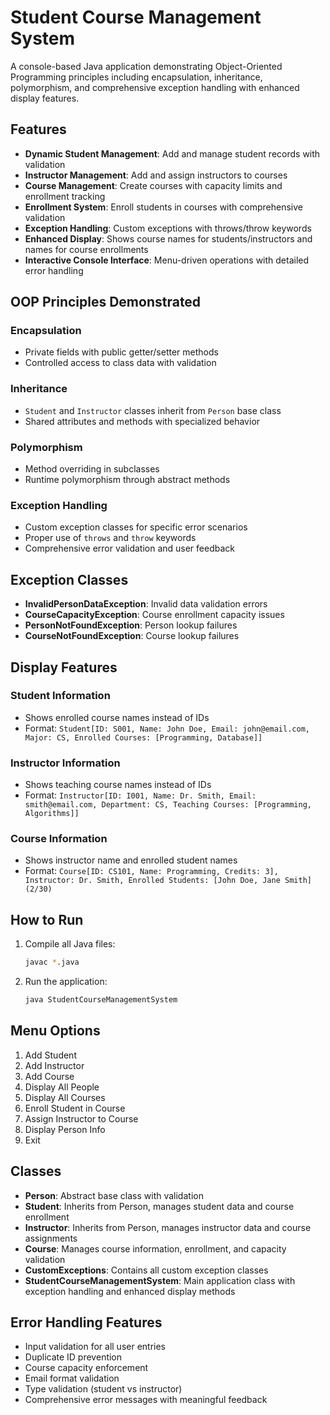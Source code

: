 # Student Course Management System

A console-based Java application demonstrating Object-Oriented Programming principles including encapsulation, inheritance, polymorphism, and comprehensive exception handling with enhanced display features.

## Features

- **Dynamic Student Management**: Add and manage student records with validation
- **Instructor Management**: Add and assign instructors to courses
- **Course Management**: Create courses with capacity limits and enrollment tracking
- **Enrollment System**: Enroll students in courses with comprehensive validation
- **Exception Handling**: Custom exceptions with throws/throw keywords
- **Enhanced Display**: Shows course names for students/instructors and names for course enrollments
- **Interactive Console Interface**: Menu-driven operations with detailed error handling

## OOP Principles Demonstrated

### Encapsulation
- Private fields with public getter/setter methods
- Controlled access to class data with validation

### Inheritance
- `Student` and `Instructor` classes inherit from `Person` base class
- Shared attributes and methods with specialized behavior

### Polymorphism
- Method overriding in subclasses
- Runtime polymorphism through abstract methods

### Exception Handling
- Custom exception classes for specific error scenarios
- Proper use of `throws` and `throw` keywords
- Comprehensive error validation and user feedback

## Exception Classes

- **InvalidPersonDataException**: Invalid data validation errors
- **CourseCapacityException**: Course enrollment capacity issues
- **PersonNotFoundException**: Person lookup failures
- **CourseNotFoundException**: Course lookup failures

## Display Features

### Student Information
- Shows enrolled course names instead of IDs
- Format: `Student[ID: S001, Name: John Doe, Email: john@email.com, Major: CS, Enrolled Courses: [Programming, Database]]`

### Instructor Information
- Shows teaching course names instead of IDs
- Format: `Instructor[ID: I001, Name: Dr. Smith, Email: smith@email.com, Department: CS, Teaching Courses: [Programming, Algorithms]]`

### Course Information
- Shows instructor name and enrolled student names
- Format: `Course[ID: CS101, Name: Programming, Credits: 3], Instructor: Dr. Smith, Enrolled Students: [John Doe, Jane Smith] (2/30)`

## How to Run

1. Compile all Java files:
   ```bash
   javac *.java
   ```

2. Run the application:
   ```bash
   java StudentCourseManagementSystem
   ```

## Menu Options

1. Add Student
2. Add Instructor
3. Add Course
4. Display All People
5. Display All Courses
6. Enroll Student in Course
7. Assign Instructor to Course
8. Display Person Info
9. Exit

## Classes

- **Person**: Abstract base class with validation
- **Student**: Inherits from Person, manages student data and course enrollment
- **Instructor**: Inherits from Person, manages instructor data and course assignments
- **Course**: Manages course information, enrollment, and capacity validation
- **CustomExceptions**: Contains all custom exception classes
- **StudentCourseManagementSystem**: Main application class with exception handling and enhanced display methods

## Error Handling Features

- Input validation for all user entries
- Duplicate ID prevention
- Course capacity enforcement
- Email format validation
- Type validation (student vs instructor)
- Comprehensive error messages with meaningful feedback
